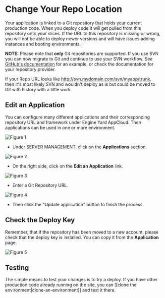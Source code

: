 # Change Your Repo Location

Your application is linked to a Git repository that holds your current production code.  When you deploy code it will get pulled from this repository onto your slices.  If the URL to this repository is missing or wrong, you will not be able to deploy newer versions and will have issues adding instances and booting environments.

**NOTE:** Please note that **only** Git repositories are supported.  If you use SVN you can now migrate to Git and continue to use your SVN workflow.  See [GitHub's documentation](http://help.github.com/svn-importing/) for an example, or check the documentation for your repository provider.

If your Repo URL looks like http://svn.mydomain.com/svn/myapp/trunk, then it's most likely SVN and wouldn't deploy as is but could be moved to Git with history with a little work.

## Edit an Application

You can configure many different applications and their corresponding repository URL and framework under Engine Yard AppCloud.  Then applications can be used in one or more environment.

![Figure 1](images/repo_update_1.jpg)

  - Under SERVER MANAGEMENT, click on the **Applications** section.

![Figure 2](images/repo_update_2.jpg)
  
  - On the right side, click on the **Edit an Application** link.

![Figure 3](images/repo_update_3.jpg)
  
  - Enter a Git Repository URL.

![Figure 4](images/repo_update_4.jpg)
  
  - Then click the "Update application" button to finish the process.

## Check the Deploy Key

Remember, that if the repository has been moved to a new account, please check that the deploy key is installed.  You can copy it from the **Application** page.

![Figure 5](images/repo_update_5.jpg)
 
## Testing

The simple means to test your changes is to try a deploy.  If you have other production code already running on the site, you can [[clone the environment|clone-an-environment]] and test it there.